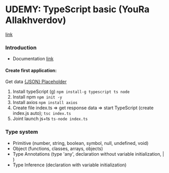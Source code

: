 # UDEMY: TypeScript basic (YouRa Allakhverdov)
[link](https://www.udemy.com/course/typescript-bootcamp/learn/lecture/26214098?start=0#overview)

### Introduction
- Documentation [link](https://www.typescriptlang.org/docs/)

#### Create first application:
Get data <a href="https://jsonplaceholder.typicode.com/todos" target="_blank">{JSON} Placeholder</a>
1. Install typeScript (g) 
`npm install-g typescript ts node` 
2. Install npm 
`npm init -y` 
3. Install axios 
`npm install axios` 
4. Create file index.ts => get response data => start TypeScript (create index.js auto); 
`tsc index.ts`   
5. Joint launch js+ts 
`ts-node index.ts` 

### Type system
- Primitive (number, string, boolean, symbol, null, undefined, void)
- Object (functions, classes, arrays, objects)
- Type Annotations (type 'any', declaration without variable initialization, | )
- Type Inference (declaration with variable initialization)